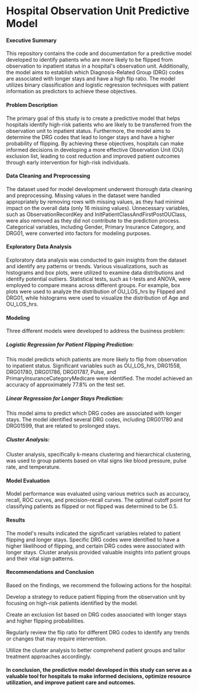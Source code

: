 # Hospital Observation Unit Predictive Model
#### Executive Summary
This repository contains the code and documentation for a predictive model developed to identify patients who are more likely to be flipped from observation to inpatient status in a hospital's observation unit. Additionally, the model aims to establish which Diagnosis-Related Group (DRG) codes are associated with longer stays and have a high flip ratio. The model utilizes binary classification and logistic regression techniques with patient information as predictors to achieve these objectives.

#### Problem Description
The primary goal of this study is to create a predictive model that helps hospitals identify high-risk patients who are likely to be transferred from the observation unit to inpatient status. Furthermore, the model aims to determine the DRG codes that lead to longer stays and have a higher probability of flipping. By achieving these objectives, hospitals can make informed decisions in developing a more effective Observation Unit (OU) exclusion list, leading to cost reduction and improved patient outcomes through early intervention for high-risk individuals.

#### Data Cleaning and Preprocessing
The dataset used for model development underwent thorough data cleaning and preprocessing. Missing values in the dataset were handled appropriately by removing rows with missing values, as they had minimal impact on the overall data (only 16 missing values). Unnecessary variables, such as ObservationRecordKey and InitPatientClassAndFirstPostOUClass, were also removed as they did not contribute to the prediction process. Categorical variables, including Gender, Primary Insurance Category, and DRG01, were converted into factors for modeling purposes.

#### Exploratory Data Analysis
Exploratory data analysis was conducted to gain insights from the dataset and identify any patterns or trends. Various visualizations, such as histograms and box plots, were utilized to examine data distributions and identify potential outliers. Statistical tests, such as t-tests and ANOVA, were employed to compare means across different groups. For example, box plots were used to analyze the distribution of OU_LOS_hrs by Flipped and DRG01, while histograms were used to visualize the distribution of Age and OU_LOS_hrs.

#### Modeling
Three different models were developed to address the business problem:

##### Logistic Regression for Patient Flipping Prediction: 
This model predicts which patients are more likely to flip from observation to inpatient status. Significant variables such as OU_LOS_hrs, DRG1558, DRG01780, DRG01786, DRG01787, Pulse, and PrimaryInsuranceCategoryMedicare were identified. The model achieved an accuracy of approximately 77.8% on the test set.

##### Linear Regression for Longer Stays Prediction: 
This model aims to predict which DRG codes are associated with longer stays. The model identified several DRG codes, including DRG01780 and DRG01599, that are related to prolonged stays.

##### Cluster Analysis: 
Cluster analysis, specifically k-means clustering and hierarchical clustering, was used to group patients based on vital signs like blood pressure, pulse rate, and temperature.

#### Model Evaluation
Model performance was evaluated using various metrics such as accuracy, recall, ROC curves, and precision-recall curves. The optimal cutoff point for classifying patients as flipped or not flipped was determined to be 0.5.

#### Results
The model's results indicated the significant variables related to patient flipping and longer stays. Specific DRG codes were identified to have a higher likelihood of flipping, and certain DRG codes were associated with longer stays. Cluster analysis provided valuable insights into patient groups and their vital sign patterns.

#### Recommendations and Conclusion
Based on the findings, we recommend the following actions for the hospital:

Develop a strategy to reduce patient flipping from the observation unit by focusing on high-risk patients identified by the model.

Create an exclusion list based on DRG codes associated with longer stays and higher flipping probabilities.

Regularly review the flip ratio for different DRG codes to identify any trends or changes that may require intervention.

Utilize the cluster analysis to better comprehend patient groups and tailor treatment approaches accordingly.

#### In conclusion, the predictive model developed in this study can serve as a valuable tool for hospitals to make informed decisions, optimize resource utilization, and improve patient care and outcomes.
